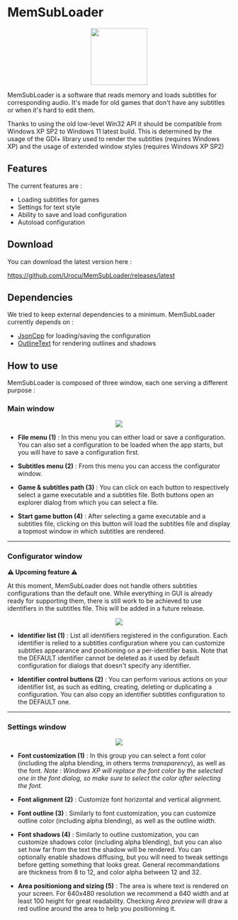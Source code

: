 
# MemSubLoader
<p align="center">
  <img width="128" height="128" src="https://raw.githubusercontent.com/senolem/MemSubLoader/main/logo/logo.png">
</p>

MemSubLoader is a software that reads memory and loads subtitles for corresponding audio. It's made for old games that don't have any subtitles or when it's hard to edit them.

Thanks to using the old low-level Win32 API it should be compatible from Windows XP SP2 to Windows 11 latest build. This is determined by the usage of the GDI+ library used to render the subtitles (requires Windows XP) and the usage of extended window styles (requires Windows XP SP2)

## Features
The current features are :

- Loading subtitles for games
- Settings for text style
- Ability to save and load configuration
- Autoload configuration

## Download
You can download the latest version here :

https://github.com/Urocu/MemSubLoader/releases/latest

## Dependencies
We tried to keep external dependencies to a minimum. MemSubLoader currently depends on :
- [JsonCpp](https://github.com/open-source-parsers/jsoncpp "JsonCpp") for loading/saving the configuration
- [OutlineText](https://github.com/shaovoon/outline-text "OutlineText") for rendering outlines and shadows

## How to use
MemSubLoader is composed of three window, each one serving a different purpose :

###  Main window

<p align="center">
	<img src="https://github.com/senolem/MemSubLoader/blob/main/doc/main.png?raw=true">
</p>

- **File menu (1)** : In this menu you can either load or save a configuration. You can also set a configuration to be loaded when the app starts, but you will have to save a configuration first.

- **Subtitles menu (2)** : From this menu you can access the configurator window.

- **Game & subtitles path (3)** : You can click on each button to respectively select a game executable and a subtitles file. Both buttons open an explorer dialog from which you can select a file.

- **Start game button (4)** : After selecting a game executable and a subtitles file, clicking on this button will load the subtitles file and display a topmost window in which subtitles are rendered.

------------

###  Configurator window

**⚠️ Upcoming feature ⚠️**

At this moment, MemSubLoader does not handle others subtitles configurations than the default one. While everything in GUI is already ready for supporting them, there is still work to be achieved to use identifiers in the subtitles file. This will be added in a future release.

<p align="center">
	<img src="https://github.com/senolem/MemSubLoader/blob/main/doc/configurator.png?raw=true">
</p>

- **Identifier list (1)** : List all identifiers registered in the configuration. Each identifier is relied to a subtitles configuration where you can customize subtitles appearance and positioning on a per-identifier basis. Note that the DEFAULT identifier cannot be deleted as it used by default configuration for dialogs that doesn't specify any identifier.

- **Identifier control buttons (2)** : You can perform various actions on your identifier list, as such as editing, creating, deleting or duplicating a configuration. You can also copy an identifier subtitles configuration to the DEFAULT one.

------------

###  Settings window
<p align="center">
	<img src="https://github.com/senolem/MemSubLoader/blob/main/doc/settings.png?raw=true">
</p>

- **Font customization (1)** : In this group you can select a font color (including the alpha blending, in others terms *transparency*), as well as the font.
*Note : Windows XP will replace the font color by the selected one in the font dialog, so make sure to select the color after selecting the font.*

- **Font alignment (2)** : Customize font horizontal and vertical alignment.

- **Font outline (3)** : Similarly to font customization, you can customize outline color (including alpha blending), as well as the outline width.

- **Font shadows (4)** : Similarly to outline customization, you can customize shadows color (including alpha blending), but you can also set how far from the text the shadow will be rendered. You can optionally enable shadows diffusing, but you will need to tweak settings before getting something that looks great. General recommandations are thickness from 8 to 12, and color alpha between 12 and 32.

- **Area positioniong and sizing (5)** : The area is where text is rendered on your screen. For 640x480 resolution we recommend a 640 width and at least 100 height for great readability. Checking *Area preview* will draw a red outline around the area to help you positionning it.
